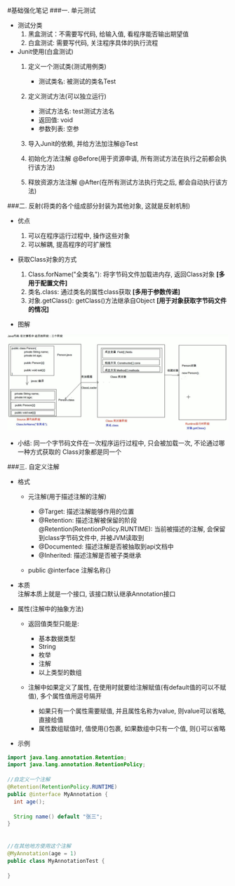 #基础强化笔记
###一. 单元测试
* 测试分类
  1. 黑盒测试：不需要写代码, 给输入值, 看程序能否输出期望值
  2. 白盒测试: 需要写代码, 关注程序具体的执行流程  
* Junit使用(白盒测试)
  1. 定义一个测试类(测试用例类)
     + 测试类名: 被测试的类名Test
    
  2. 定义测试方法(可以独立运行)
     + 测试方法名: test测试方法名
     + 返回值: void
     + 参数列表: 空参
    
  3. 导入Junit的依赖, 并给方法加注解@Test
    
  4. 初始化方法注解 @Before(用于资源申请, 所有测试方法在执行之前都会执行该方法)
    
  5. 释放资源方法注解 @After(在所有测试方法执行完之后, 都会自动执行该方法)
    
###二. 反射(将类的各个组成部分封装为其他对象, 这就是反射机制)
* 优点
  1. 可以在程序运行过程中, 操作这些对象
  2. 可以解耦, 提高程序的可扩展性
  
* 获取Class对象的方式
  1. Class.forName("全类名"): 将字节码文件加载进内存, 返回Class对象   **[多用于配置文件]**
  2. 类名.class: 通过类名的属性class获取  **[多用于参数传递]**
  3. 对象.getClass(): getClass()方法继承自Object  **[用于对象获取字节码文件的情况]**

* 图解

![反射的三个阶段](./reflect.jpg)

* 小结: 同一个字节码文件在一次程序运行过程中, 只会被加载一次, 不论通过哪一种方式获取的
   Class对象都是同一个
  
###三. 自定义注解
* 格式  
  + 元注解(用于描述注解的注解)
    - @Target: 描述注解能够作用的位置
    - @Retention: 描述注解被保留的阶段  
        @Retention(RetentionPolicy.RUNTIME): 当前被描述的注解, 会保留到class字节码文件中, 并被JVM读取到
    - @Documented: 描述注解是否被抽取到api文档中
    - @Inherited: 描述注解是否被子类继承

  + public @interface 注解名称{}
  
* 本质  
  注解本质上就是一个接口, 该接口默认继承Annotation接口
  
* 属性(注解中的抽象方法)
  + 返回值类型只能是:
    - 基本数据类型
    - String
    - 枚举
    - 注解
    - 以上类型的数组  
    
  + 注解中如果定义了属性, 在使用时就要给注解赋值(有default值的可以不赋值), 多个属性值用逗号隔开
    - 如果只有一个属性需要赋值, 并且属性名称为value, 则value可以省略, 直接给值
    - 属性数组赋值时, 值使用{}包裹, 如果数组中只有一个值, 则{}可以省略
* 示例

```java
import java.lang.annotation.Retention;
import java.lang.annotation.RetentionPolicy;

//自定义一个注解
@Retention(RetentionPolicy.RUNTIME)
public @interface MyAnnotation {
  int age();

  String name() default "张三";
}


//在其他地方使用这个注解
@MyAnnotation(age = 1)
public class MyAnnotationTest {

}
```
  

